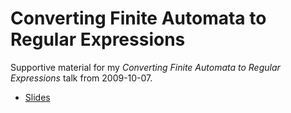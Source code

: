 Converting Finite Automata to Regular Expressions
=================================================

Supportive material for my *Converting Finite Automata to Regular Expressions* talk from 2009-10-07.

* [Slides](https://github.com/s3rvac/talks/raw/master/2009-10-07-Converting-Finite-Automata-to-Regular-Expressions/slides.pdf)
